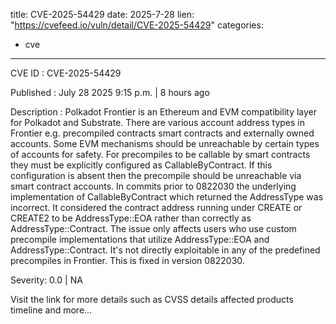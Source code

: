  
title: CVE-2025-54429
date: 2025-7-28
lien: "https://cvefeed.io/vuln/detail/CVE-2025-54429"
categories:
  - cve
---

CVE ID : CVE-2025-54429

Published :  July 28
2025
9:15 p.m. | 8 hours ago

Description : Polkadot Frontier is an Ethereum and EVM compatibility layer for Polkadot and Substrate. There are various account address types in Frontier
e.g. precompiled contracts
smart contracts
and externally owned accounts. Some EVM mechanisms should be unreachable by certain types of accounts for safety. For precompiles to be callable by smart contracts they must be explicitly configured as CallableByContract. If this configuration is absent
then the precompile should be unreachable via smart contract accounts. In commits prior to 0822030
the underlying implementation of CallableByContract which returned the AddressType was incorrect. It considered the contract address running under CREATE or CREATE2 to be AddressType::EOA rather than correctly as AddressType::Contract. The issue only affects users who use custom precompile implementations that utilize AddressType::EOA and AddressType::Contract. It's not directly exploitable in any of the predefined precompiles in Frontier. This is fixed in version 0822030.

Severity: 0.0 | NA

Visit the link for more details
such as CVSS details
affected products
timeline
and more...
